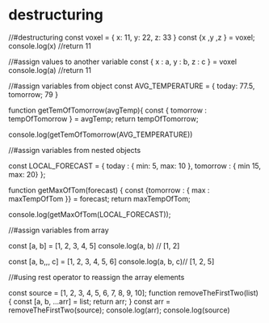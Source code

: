 # destructuring
//#destructuring
const voxel = {
x: 11,
y: 22,
z: 33
}
const {x ,y ,z } = voxel;
console.log(x) //return 11

//#assign values to another variable
const { x : a, y : b, z : c } = voxel
console.log(a) //return 11



//#assign variables from object
const AVG_TEMPERATURE = {
today: 77.5,
tomorrow; 79
}

function getTemOfTomorrow(avgTemp){
const { tomorrow : tempOfTomorrow } = avgTemp;
return tempOfTomorrow;

console.log(getTemOfTomorrow(AVG_TEMPERATURE))

//#assign variables from nested objects

const LOCAL_FORECAST = {
today : { min: 5, max: 10 },
tomorrow : { min 15, max: 20}
};

function getMaxOfTom(forecast) {
const {tomorrow : { max : maxTempOfTom }} = forecast;
return maxTempOfTom;

console.log(getMaxOfTom(LOCAL_FORECAST));

//#assign variables from array

const [a, b] = [1, 2, 3, 4, 5]
console.log(a, b) // [1, 2]

const [a, b,,, c] = [1, 2, 3, 4, 5, 6]
console.log(a, b, c)// [1, 2, 5]

//#using rest operator to reassign the array elements

const source = [1, 2, 3, 4, 5, 6, 7, 8, 9, 10];
function removeTheFirstTwo(list) {
const [a, b, ...arr] = list;
return arr;
}
const arr = removeTheFirstTwo(source);
console.log(arr);
console.log(source)


